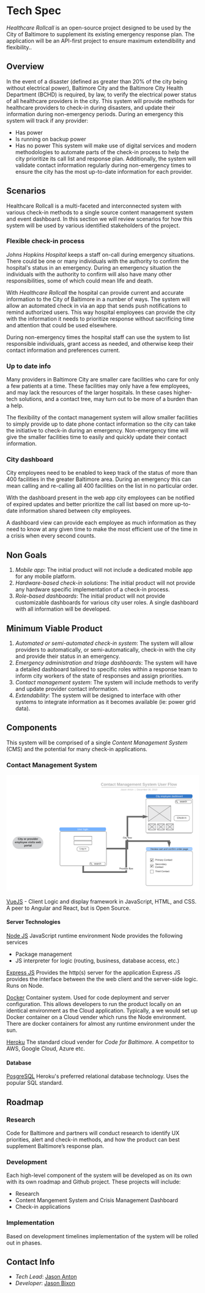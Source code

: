 # Tech Spec
*_Healthcare Rollcall_* is an open-source project designed to be used by the City of Baltimore to supplement its existing emergency response plan. The application will be an API-first project to ensure maximum extendibility and flexibility..

## Overview
In the event of a disaster (defined as greater than 20% of the city being without electrical power), Baltimore City and the Baltimore City Health Department (BCHD) is required, by law, to verify the electrical power status of all healthcare providers in the city. This system will provide methods for healthcare providers to check-in during disasters, and update their information during non-emergency periods. During an emergency this system will track if any provider:
* Has power
* Is running on backup power
* Has no power
This system will make use of digital services and modern methodologies to automate parts of the check-in process to help the city prioritize its call list and response plan. Additionally, the system will validate contact information regularly during non-emergency times to ensure the city has the most up-to-date information for each provider.

## Scenarios
Healthcare Rollcall is a multi-faceted and interconnected system with various check-in methods to a single source content management system and event dashboard. In this section we will review scenarios for how this system will be used by various identified stakeholders of the project.

### Flexible check-in process

_Johns Hopkins Hospital_ keeps a staff on-call during emergency situations. There could be one or many individuals with the authority to confirm the hospital's status in an emergency. During an emergency situation the individuals with the authority to confirm will also have many other responsibilities, some of which could mean life and death.

With _Healthcare Rollcall_ the hospital can provide current and accurate information to the City of Baltimore in a number of ways. The system will allow an automated check in via an app that sends push notifications to remind authorized users. This way hospital employees can provide the city with the information it needs to prioritize response without sacrificing time and attention that could be used elsewhere.

During non-emergency times the hospital staff can use the system to list responsible individuals, grant access as needed, and otherwise keep their contact information and preferences current. 

### Up to date info

Many providers in Baltimore City are smaller care facilities who care for only a few patients at a time. These facilities may only have a few employees, and may lack the resources of the larger hospitals. In these cases higher-tech solutions, and a contact tree, may turn out to be more of a burden than a help. 

The flexibility of the contact management system will allow smaller facilities to simply provide up to date phone contact information so the city can take the initiative to check-in during an emergency. Non-emergency time will give the smaller facilities time to easily and quickly update their contact information. 

### City dashboard

City employees need to be enabled to keep track of the status of more than 400 facilities in the greater Baltimore area. During an emergency this can mean calling and re-calling all 400 facilities on the list in no particular order.

With the dashboard present in the web app city employees can be notified of expired updates and better prioritize the call list based on more up-to-date information shared between city employees. 

A dashboard view can provide each employee as much information as they need to know at any given time to make the most efficient use of the time in a crisis when every second counts.

## Non Goals
1.  _Mobile app_: The initial product will not include a dedicated mobile app for any mobile platform.
2.  _Hardware-based check-in solutions_: The initial product will not provide any hardware specific implementation of a check-in process. 
3.  _Role-based dashboards_: The initial product will not provide customizable dashboards for various city user roles. A single dashboard with all information will be developed. 

## Minimum Viable Product
1. _Automated or semi-automated check-in system_: The system will allow providers to automatically, or semi-automatically, check-in with the city and provide their status in an emergency.
2. _Emergency administration and triage dashboards_: The system will have a detailed dashboard tailored to specific roles within a response team to inform city workers of the state of responses and assign priorities.
3. _Contact management system_: The system will include methods to verify and update provider contact information.
4. _Extendability_: The system will be designed to interface with other systems to integrate information as it becomes available (ie: power grid data).

## Components
This system will be comprised of a single _Content Management System_ (CMS) and the potential for many check-in applications.

### Contact Management System
![User flow](img/cms_user_flow.png)

[VueJS](https://vuejs.org/) - Client Logic and display framework in JavaScript, HTML, and CSS. A peer to Angular and React, but is Open Source. 

#### Server Technologies
[Node JS](https://nodejs.org/en/) JavaScript runtime environment
Node provides the following services
* Package management
* JS interpreter for logic (routing, business, database access, etc.)

[Express JS](https://expressjs.com/en/guide/routing.html) Provides the http(s) server for the application
Express JS provides the interface between the the web client and the server-side logic. Runs on Node.

[Docker](https://www.docker.com/products/docker-desktop) Container system. Used for code deployment and server configuration. This allows developers to run the product locally on an identical environment as the Cloud application. Typically, a we would set up Docker container on a Cloud vender which runs the Node environment. There are docker containers for almost any runtime environment under the sun. 

[Heroku](https://www.heroku.com/) The standard cloud vender for _Code for Baltimore._ A competitor to AWS, Google Cloud, Azure etc.

#### Database
[PosgreSQL](https://www.docker.com/products/docker-desktop) Heroku's preferred relational database technology. Uses the popular SQL standard.


## Roadmap 
### Research 
Code for Baltimore and partners will conduct research to identify UX priorities, alert and check-in methods, and how the product can best supplement Baltimore’s response plan.
### Development 
Each high-level component of the system will be developed as on its own with its own roadmap and Github project. These projects will include:
-   Research
-   Content Mangement System and Crisis Management Dashboard
-   Check-in applications
### Implementation
Based on development timelines implementation of the system will be rolled out in phases.

## Contact Info
-   _Tech Lead_: [Jason Anton](https://github.com/revjtanton)
-   _Developer_: [Jason Bixon](https://github.com/jbixon13)
